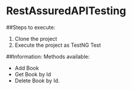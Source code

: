 # RestAssuredAPITesting

##Steps to execute:
1. Clone the project
2. Execute the project as TestNG Test

##Information:
Methods available: 
- Add Book
- Get Book by Id 
- Delete Book by Id.
